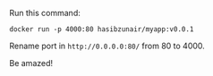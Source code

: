 Run this command:
```
docker run -p 4000:80 hasibzunair/myapp:v0.0.1
```

Rename port in ```http://0.0.0.0:80/``` from 80 to 4000.

Be amazed!
